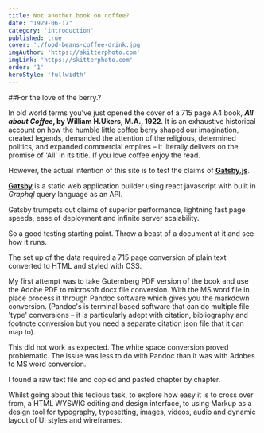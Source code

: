 ```yaml
---
title: Not another book on coffee?
date: "1929-06-17"
category: 'introduction'
published: true
cover: './food-beans-coffee-drink.jpg'
imgAuthor: 'https://skitterphoto.com'
imgLink: 'https://skitterphoto.com'
order: '1'
heroStyle: 'fullwidth'
---
```


##For the love of the berry.?


In old world terms you've just opened the cover of a 715 page A4 book, ***All about Coffee*, by William H.Ukers, M.A., 1922**. It is an exhaustive historical account on how the humble little coffee berry shaped  our imagination, created legends, demanded the attention of the religious, determined  politics, and expanded commercial empires – it literally delivers on the promise of 'All' in its title. If you love coffee enjoy the read. 

However, the actual intention of this site is to test the claims of [**Gatsby.js**](https://www.gatsbyjs.org/).

[**Gatsby**](https://www.gatsbyjs.org/)  is a static web application builder using react javascript with built in *Graphql* query language as an API. 


Gatsby trumpets out claims of superior performance, lightning fast page speeds, ease of deployment and infinite server scalability.  

So a good testing starting point. Throw a beast of a document at it and see how it runs.

The set up of the data required a 715 page conversion of plain text converted to HTML and styled with CSS. 

My first attempt was to take Guternberg PDF version of the book and use the Adobe PDF to microsoft docx file conversion. With the MS word file in place process it through Pandoc software which gives you the markdown conversion. (Pandoc's is terminal based software that can do multiple file 'type' conversions – it is particularly adept with citation, bibliography and footnote conversion but you need a separate citation json file that it can map to). 

This did not work as expected. The white space conversion proved problematic. The issue was less to do with Pandoc than it was with Adobes to MS word conversion.

I found a raw text file and copied and pasted chapter by chapter.


Whilst going about this tedious task, to explore how easy it is to cross over from, a HTML WYSWIG editing and design interface, to using Markup as a design tool for typography, typesetting, images, videos, audio and dynamic layout of UI styles and wireframes. 

